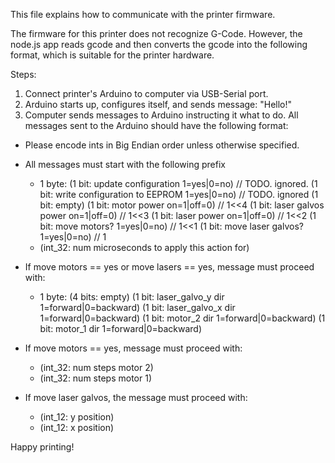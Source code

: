 This file explains how to communicate with the printer firmware.


The firmware for this printer does not recognize G-Code.  However, the node.js app reads gcode and then converts the gcode into the following format, which is suitable for the printer hardware.

Steps:

1. Connect printer's Arduino to computer via USB-Serial port.
1. Arduino starts up, configures itself, and sends message: "Hello!"
1. Computer sends messages to Arduino instructing it what to do.  All
   messages sent to the Arduino should have the following format:

  - Please encode ints in Big Endian order unless otherwise
    specified.
  - All messages must start with the following prefix
    - 1 byte:
      (1 bit: update configuration 1=yes|0=no)  // TODO. ignored.
      (1 bit: write configuration to EEPROM 1=yes|0=no)  // TODO.  ignored
      (1 bit: empty)
      (1 bit: motor power on=1|off=0)  // 1<<4
      (1 bit: laser galvos power on=1|off=0)  // 1<<3
      (1 bit: laser power on=1|off=0)  // 1<<2
      (1 bit: move motors? 1=yes|0=no)  // 1<<1
      (1 bit: move laser galvos? 1=yes|0=no)  // 1
    - (int_32: num microseconds to apply this action for)

  - If move motors == yes or move lasers == yes, message must
    proceed with:
    - 1 byte:
      (4 bits: empty)
      (1 bit: laser_galvo_y dir 1=forward|0=backward)
      (1 bit: laser_galvo_x dir 1=forward|0=backward)
      (1 bit: motor_2 dir 1=forward|0=backward)
      (1 bit: motor_1 dir 1=forward|0=backward)
  - If move motors == yes, message must proceed with:
    - (int_32: num steps motor 2)
    - (int_32: num steps motor 1)
  - If move laser galvos, the message must proceed with:
    - (int_12: y position)
    - (int_12: x position)

Happy printing!
